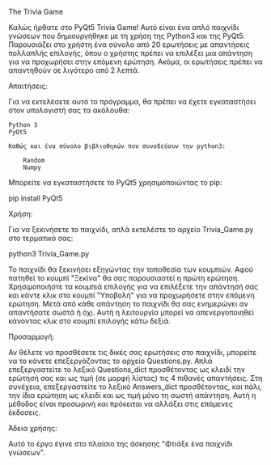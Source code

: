 The Trivia Game

Καλώς ήρθατε στο PyQt5 Trivia Game! Αυτό είναι ένα απλό παιχνίδι γνώσεων που δημιουργήθηκε με τη χρήση της Python3 και της PyQt5. Παρουσιάζει στο χρήστη
ένα σύνολο από 20 ερωτήσεις με απαντήσεις πολλαπλής επιλογής, όπου ο χρήστης πρέπει να επιλέξει μια απάντηση για να προχωρήσει στην επόμενη ερώτηση.
Ακόμα, οι ερωτήσεις πρέπει να απαντηθούν σε λιγότερο από 2 λεπτά.

Απαιτήσεις:

Για να εκτελέσετε αυτό το πρόγραμμα, θα πρέπει να έχετε εγκαταστήσει στον υπολογιστή σας τα ακόλουθα:

    Python 3
    PyQt5

    Καθώς και ένα σύνολο βιβλιοθηκών που συνοδεύουν την python3:
    
        Random
        Numpy 

Μπορείτε να εγκαταστήσετε το PyQt5 χρησιμοποιώντας το pip:

pip install PyQt5

Χρήση:

Για να ξεκινήσετε το παιχνίδι, απλά εκτελέστε το αρχείο Trivia_Game.py στο τερματικό σας:

python3 Trivia_Game.py

Το παιχνίδι θα ξεκινήσει εξηγώντας την τοποθεσία των κουμπιών. Αφού πατηθεί το κουμπί "Ξεκίνα" θα σας παρουσιαστεί η πρώτη ερώτηση. Χρησιμοποιήστε τα
κουμπιά επιλογής για να επιλέξετε την απάντησή σας και κάντε κλικ στο κουμπί "Υποβολή" για να προχωρήσετε στην επόμενη ερώτηση. Μετά από κάθε απάντηση το
παιχνίδι θα σας ενημερώνει αν απαντήσατε σωστά ή όχι. Αυτή η λειτουργία μπορεί να απενεργοποιηθεί κάνοντας κλικ στο κουμπί επιλογής κάτω δεξιά.

Προσαρμογή:

Αν θέλετε να προσθέσετε τις δικές σας ερωτήσεις στο παιχνίδι, μπορείτε να το κάνετε επεξεργάζοντας το αρχείο Questions.py. Απλά επεξεργαστείτε το λεξικό
Questions_dict προσθέτοντας ως κλειδί την ερώτησή σας και ως τιμή (σε μορφή λίστας) τις 4 πιθανές απαντήσεις. Στη συνέχεια, επεξεργαστείτε το λεξικό
Answers_dict προσθέτοντας, και πάλι, την ίδια ερώτηση ως κλειδί και ως τιμή μόνο τη σωστή απάντηση.
Αυτή η μέθοδος είναι προσωρινή και πρόκειται να αλλάξει στις επόμενες έκδοσεις.

Άδεια χρήσης:

Αυτό το έργο έγινε στο πλαίσιο της άσκησης "Φτιάξε ένα παιχνίδι γνώσεων".
